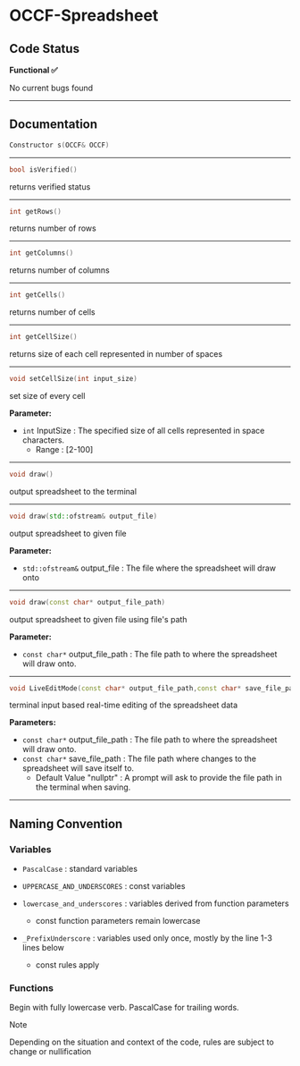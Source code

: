 # OCCF-Spreadsheet
## Code Status
**Functional ✅**

No current bugs found
***
## Documentation
```cpp
Constructor s(OCCF& OCCF)
```
***
```cpp
bool isVerified()
```
returns verified status
***
```cpp
int getRows()
```
returns number of rows
***
```cpp
int getColumns()
```
returns number of columns
***
```cpp
int getCells()
```
returns number of cells
***
```cpp
int getCellSize()
```
returns size of each cell represented in number of spaces
***
```cpp
void setCellSize(int input_size)
```
set size of every cell

**Parameter:**
- `int` InputSize : The specified size of all cells represented in space characters.
  - Range : [2-100]
***
```cpp
void draw()
```
output spreadsheet to the terminal
***
```cpp
void draw(std::ofstream& output_file)
```
output spreadsheet to given file

**Parameter:**
- `std::ofstream&` output_file : The file where the spreadsheet will draw onto
***
```cpp
void draw(const char* output_file_path)
```
output spreadsheet to given file using file's path

**Parameter:**
- `const char*` output_file_path : The file path to where the spreadsheet will draw onto.
***
```cpp
void LiveEditMode(const char* output_file_path,const char* save_file_path)
```
terminal input based real-time editing of the spreadsheet data

**Parameters:**
- `const char*` output_file_path : The file path to where the spreadsheet will draw onto.
- `const char*` save_file_path : The file path where changes to the spreadsheet will save itself to.
  - Default Value "nullptr" : A prompt will ask to provide the file path in the terminal when saving.
***
## Naming Convention
### Variables
- `PascalCase` : standard variables

- `UPPERCASE_AND_UNDERSCORES` : const variables

- `lowercase_and_underscores` : variables derived from function parameters
  - const function parameters remain lowercase
- `_PrefixUnderscore` : variables used only once, mostly by the line 1-3 lines below
  - const rules apply
### Functions
Begin with fully lowercase verb. PascalCase for trailing words.
> [!NOTE]
> Depending on the situation and context of the code, rules are subject to change or nullification
